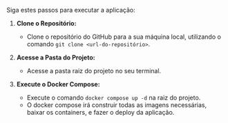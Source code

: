 Siga estes passos para executar a aplicação:

1.  **Clone o Repositório:**
    *   Clone o repositório do GitHub para a sua máquina local, utilizando o comando `git clone <url-do-repositório>`.
2.  **Acesse a Pasta do Projeto:**
    *   Acesse a pasta raiz do projeto no seu terminal.

3. **Execute o Docker Compose:**
    *   Execute o comando `docker compose up -d` na raiz do projeto.
    *  O docker compose irá construir todas as imagens necessárias, baixar os containers, e fazer o deploy da aplicação.

